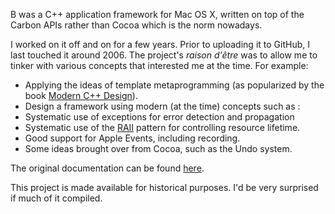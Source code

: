 B was a C++ application framework for Mac OS X, written on top of the Carbon APIs rather than Cocoa which is the norm nowadays.

I worked on it off and on for a few years. Prior to uploading it to GitHub, I last touched it around 2006. 
The project's *raison d'être* was to allow me to tinker with various concepts that interested me at the time.
For example:

- Applying the ideas of template metaprogramming (as popularized by the book [Modern C++ Design]).
- Design a framework using modern (at the time) concepts such as :
 - Systematic use of exceptions for error detection and propagation
 - Systematic use of the [RAII] pattern for controlling resource lifetime.
- Good support for Apple Events, including recording.
- Some ideas brought over from Cocoa, such as the Undo system.

The original documentation can be found [here].

This project is made available for historical purposes. I'd be very surprised if much of it compiled.

[Modern C++ Design]: https://en.wikipedia.org/wiki/Modern_C%2B%2B_Design.
[RAII]: https://en.wikipedia.org/wiki/Resource_Acquisition_Is_Initialization
[here]: http://paullalonde.ca/projects/B/
